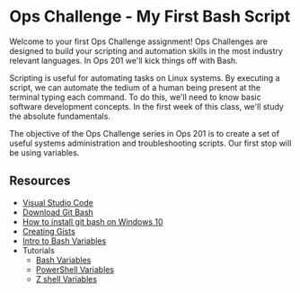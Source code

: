 # Ops Challenge - My First Bash Script

Welcome to your first Ops Challenge assignment! Ops Challenges are designed to build your scripting and automation skills in the most industry relevant languages. In Ops 201 we'll kick things off with Bash.

Scripting is useful for automating tasks on Linux systems. By executing a script, we can automate the tedium of a human being present at the terminal typing each command. To do this, we'll need to know basic software development concepts. In the first week of this class, we'll study the absolute fundamentals.

The objective of the Ops Challenge series in Ops 201 is to create a set of useful systems administration and troubleshooting scripts. Our first stop will be using variables.

## Resources

- [Visual Studio Code](https://code.visualstudio.com/)
- [Download Git Bash](https://git-scm.com/downloads)
- [How to install git bash on Windows 10](https://www.stanleyulili.com/git/how-to-install-git-bash-on-windows/)
- [Creating Gists](https://docs.github.com/en/free-pro-team@latest/github/writing-on-github/creating-gists)
- [Intro to Bash Variables](https://ryanstutorials.net/bash-scripting-tutorial/bash-variables.php)
- Tutorials
  - [Bash Variables](demo/bash.md)
  - [PowerShell Variables](demo/powershell.md)
  - [Z shell Variables](demo/zsh.md)

